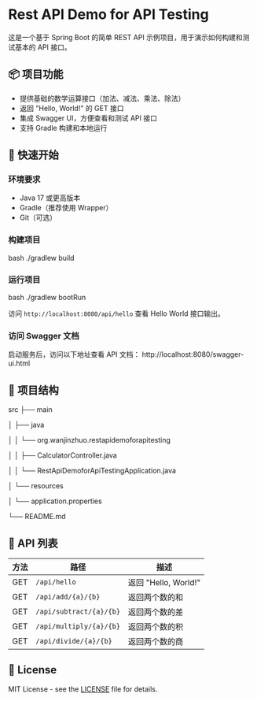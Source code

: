 # Rest API Demo for API Testing

这是一个基于 Spring Boot 的简单 REST API 示例项目，用于演示如何构建和测试基本的 API 接口。

## 📦 项目功能

- 提供基础的数学运算接口（加法、减法、乘法、除法）
- 返回 "Hello, World!" 的 GET 接口
- 集成 Swagger UI，方便查看和测试 API 接口
- 支持 Gradle 构建和本地运行

## 🚀 快速开始

### 环境要求

- Java 17 或更高版本
- Gradle（推荐使用 Wrapper）
- Git（可选）

### 构建项目

bash
./gradlew build

### 运行项目
bash 
./gradlew bootRun

访问 `http://localhost:8080/api/hello` 查看 Hello World 接口输出。

### 访问 Swagger 文档

启动服务后，访问以下地址查看 API 文档： 
http://localhost:8080/swagger-ui.html

## 📁 项目结构

src 
├── main 

│ ├── java 

│ │ └── org.wanjinzhuo.restapidemoforapitesting 

│ │ ├── CalculatorController.java 

│ │ └── RestApiDemoforApiTestingApplication.java 

│ └── resources 

│ └── application.properties 

└── README.md

## 🧪 API 列表

| 方法 | 路径 | 描述 |
|------|------|------|
| GET | `/api/hello` | 返回 "Hello, World!" |
| GET | `/api/add/{a}/{b}` | 返回两个数的和 |
| GET | `/api/subtract/{a}/{b}` | 返回两个数的差 |
| GET | `/api/multiply/{a}/{b}` | 返回两个数的积 |
| GET | `/api/divide/{a}/{b}` | 返回两个数的商 |

## 📝 License

MIT License - see the [LICENSE](LICENSE) file for details.







